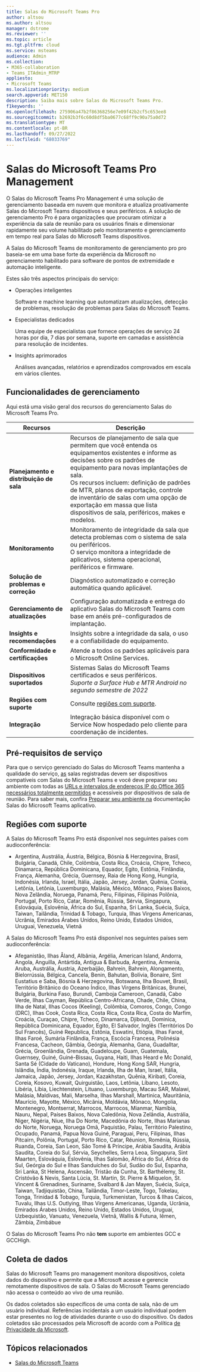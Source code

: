 ```yaml
---
title: Salas do Microsoft Teams Pro
author: altsou
ms.author: altsou
manager: dstrome
ms.reviewer: ''
ms.topic: article
ms.tgt.pltfrm: cloud
ms.service: msteams
audience: Admin
ms.collection:
- M365-collaboration
- Teams_ITAdmin_MTRP
appliesto:
- Microsoft Teams
ms.localizationpriority: medium
search.appverid: MET150
description: Saiba mais sobre Salas do Microsoft Teams Pro.
f1keywords: ''
ms.openlocfilehash: 275906a47b2f86368256e7e09f42b2cf5c653ee8
ms.sourcegitcommit: b2692b3f6c60d8df5ba0677c68ff9c90a75a0d72
ms.translationtype: MT
ms.contentlocale: pt-BR
ms.lasthandoff: 09/27/2022
ms.locfileid: "68033769"
---
```

# <a name="microsoft-teams-rooms-pro-management"></a>Salas do Microsoft Teams Pro Management

O Salas do Microsoft Teams Pro Management é uma solução de gerenciamento baseada em nuvem que monitora e atualiza proativamente Salas do Microsoft Teams dispositivos e seus periféricos. A solução de gerenciamento Pro é para organizações que procuram otimizar a experiência da sala de reunião para os usuários finais e dimensionar rapidamente seu volume habilitado pelo monitoramento e gerenciamento em tempo real para Salas do Microsoft Teams dispositivos. 

A Salas do Microsoft Teams de monitoramento de gerenciamento pro pro baseia-se em uma base forte da experiência da Microsoft no gerenciamento habilitado para software de pontos de extremidade e automação inteligente. 


Estes são três aspectos principais do serviço:  

- Operações inteligentes  

   Software e machine learning que automatizam atualizações, detecção de problemas, resolução de problemas para Salas do Microsoft Teams.  

- Especialistas dedicados  

   Uma equipe de especialistas que fornece operações de serviço 24 horas por dia, 7 dias por semana, suporte em camadas e assistência para resolução de incidentes.  



- Insights aprimorados  

   Análises avançadas, relatórios e aprendizados comprovados em escala em vários clientes.  


## <a name="management-capabilities"></a>Funcionalidades de gerenciamento

Aqui está uma visão geral dos recursos do gerenciamento Salas do Microsoft Teams Pro.

|Recursos  |Descrição  |
|---------|---------|
|**Planejamento e distribuição de sala**   |Recursos de planejamento de sala que permitem que você entenda os equipamentos existentes e informe as decisões sobre os padrões de equipamento para novas implantações de sala. <br> Os recursos incluem: definição de padrões de MTR, planos de exportação, controle de inventário de salas com uma opção de exportação em massa que lista dispositivos de sala, periféricos, makes e modelos.        |
|**Monitoramento**  |Monitoramento de integridade da sala que detecta problemas com o sistema de sala ou periféricos. <br> O serviço monitora a integridade de aplicativos, sistema operacional, periféricos e firmware.         |
|**Solução de problemas e correção**  |Diagnóstico automatizado e correção automática quando aplicável.         |
|**Gerenciamento de atualizações**    |Configuração automatizada e entrega do aplicativo Salas do Microsoft Teams com base em anéis pré-configurados de implantação.         |
|**Insights e recomendações**     |Insights sobre a integridade da sala, o uso e a confiabilidade do equipamento.         |
|**Conformidade e certificações**   |Atende a todos os padrões aplicáveis para o Microsoft Online Services.         |
|**Dispositivos suportados**    |Sistemas Salas do Microsoft Teams certificados e seus periféricos.<br>*Suporte a Surface Hub e MTR Android no segundo semestre de 2022*        |
|**Regiões com suporte**    |Consulte [regiões com suporte](#supported-regions).        |
|**Integração**    |Integração básica disponível com o Service Now hospedado pelo cliente para coordenação de incidentes.         |

## <a name="service-prerequisites"></a>Pré-requisitos de serviço

Para que o serviço gerenciado do Salas do Microsoft Teams mantenha a qualidade do serviço, [as](requirements.md#hardware-requirements) salas registradas devem ser dispositivos compatíveis com Salas do Microsoft Teams e você deve preparar seu ambiente com todas as [URLs e intervalos de endereços IP do Office 365 necessários totalmente permitidos](/office365/enterprise/urls-and-ip-address-ranges) e acessíveis por dispositivos de sala de reunião. Para saber mais, confira [Preparar seu ambiente na](rooms-prep.md) documentação Salas do Microsoft Teams aplicativo.

## <a name="supported-regions"></a>Regiões com suporte

A Salas do Microsoft Teams Pro está disponível nos seguintes países com audioconferência:

- Argentina, Austrália, Áustria, Bélgica, Bósnia & Herzegovina, Brasil, Bulgária, Canadá, Chile, Colômbia, Costa Rica, Croácia, Chipre, Tcheco, Dinamarca, República Dominicana, Equador, Egito, Estônia, Finlândia, França, Alemanha, Grécia, Guernsey, Raia de Hong Kong, Hungria, Indonésia, Irlanda, Israel, Itália, Japão, Jersey, Jordan, Quênia, Coreia, Letônia, Letônia, Luxemburgo, Malásia, México, Mônaco, Países Baixos, Nova Zelândia, Noruega, Panamá, Peru, Filipinas, Filipinas  Polônia, Portugal, Porto Rico, Catar, Romênia, Rússia, Sérvia, Singapura, Eslováquia, Eslovênia, África do Sul, Espanha, Sri Lanka, Suécia, Suíça, Taiwan, Tailândia, Trinidad & Tobago, Turquia, Ilhas Virgens Americanas, Ucrânia, Emirados Árabes Unidos, Reino Unido, Estados Unidos, Uruguai, Venezuela, Vietnã

A Salas do Microsoft Teams Pro está disponível nos seguintes países sem audioconferência:

- Afeganistão, Ilhas Åland, Albânia, Argélia, American Island, Andorra, Angola, Anguilla, Antártida, Antigua & Barbuda, Argentina, Armenia, Aruba, Austrália, Áustria, Azerbaijão, Bahrein, Bahrein, Alongamento, Bielorrússia, Bélgica, Cancela, Benin, Bahutan, Bolívia, Bonaire, Sint Eustatius e Saba, Bósnia & Herzegovina, Botswana, Ilha Bouvet, Brasil, Território Britânico do Oceano Índico, Ilhas Virgens Britânicas, Brunei, Bulgária, Burkina Faso, Burundi, Camboja  Cameroon, Canadá, Cabo Verde, Ilhas Cayman, República Centro-Africana, Chade, Chile, China, Ilha de Natal, Ilhas Cocos (Keeling), Colômbia, Comoros, Congo, Congo (DRC), Ilhas Cook, Costa Rica, Costa Rica, Costa Rica, Costa do Marfim, Croácia, Curaçao, Chipre, Tcheco, Dinamarca, Djibouti, Dominica, República Dominicana, Equador, Egito, El Salvador, Inglês (Territórios Do Sul Francês), Guiné  Republica, Estônia, Eswatini, Etiópia, Ilhas Faroé, Ilhas Faroé, Sumária  Finlândia, França, Escócia Francesa, Polinésia Francesa, Cacheon, Gâmbia, Geórgia, Alemanha, Gana, Guadalltar, Grécia, Groenlândia, Grenada, Guadeloupe, Guam, Guatemala, Guernsey, Guiné, Guiné-Bissau, Guyana, Haiti, Ilhas Heard e Mc Donald, Santa Sé (Cidade do Vaticano), Hondure, Hong Kong SAR, Hungria, Islândia, Índia, Indonésia, Iraque, Irlanda, Ilha de Man, Israel, Itália, Jamaica, Japão, Jersey, Jordan, Kazakhstan, Quênia, Kiribati, Coreia, Coreia, Kosovo,  Kuwait, Quirguistão, Laos, Letônia, Líbano, Lesoto, Libéria, Líbia, Liechtenstein, Lituano, Luxemburgo, Macau SAR, Malawi, Malásia, Maldivas, Mali, Marselha, Ilhas Marshall, Martinica, Mauritânia, Maurício, Mayotte, México, Micânia, Moldávia, Mônaco, Mongolia, Montenegro, Montserrat, Marrocos, Marrocos, Mianmar, Namíbia, Nauru, Nepal, Países Baixos, Nova Caledônia, Nova Zelândia, Austrália, Niger, Nigéria, Niue, Ilha Do Norte, Macedônia do Norte, Ilhas Marianas do Norte, Noruega, Noruega  Omã, Paquistão, Palau, Território Palestino, Ocupado, Panamá, Papua Nova Guiné, Paraguai, Peru, Filipinas, Ilhas Pitcairn, Polônia, Portugal, Porto Rico, Catar, Réunion, Romênia, Rússia, Ruanda, Coreia, San Leon, São Tomé & Príncipe, Arábia Saudita, Arábia Saudita, Coreia do Sul, Sérvia, Seychelles, Serra Leoa, Singapura, Sint Maarten, Eslováquia, Eslovênia, Ilhas Salomão, África do Sul, África do Sul, Geórgia do Sul e Ilhas Sanduíches do Sul,  Sudão do Sul, Espanha, Sri Lanka, St Helena, Ascensão, Tristão da Cunha, St. Barthélemy, St. Cristóvão & Nevis, Santa Lúcia, St. Martin, St. Pierre & Miquelon, St. Vincent & Grenadines, Suriname, Svalbard & Jan Mayen, Suécia, Suíça, Taiwan, Tadjiquistão, China, Tailândia, Timor-Leste, Togo, Tokelau, Tonga, Trinidad & Tobago, Turquia, Turkmenistan, Turcos & Ilhas Caicos, Tuvalu, Ilhas U.S. Outlying,  Ilhas Virgens Americanas, Uganda, Ucrânia, Emirados Árabes Unidos, Reino Unido, Estados Unidos, Uruguai, Uzbequistão, Vanuatu, Venezuela, Vietnã, Wallis & Futuna, Iêmen, Zâmbia, Zimbábue

O Salas do Microsoft Teams Pro não **tem** suporte em ambientes GCC e GCCHigh.

## <a name="data-collection"></a>Coleta de dados

Salas do Microsoft Teams pro management monitora dispositivos, coleta dados do dispositivo e permite que a Microsoft acesse e gerencie remotamente dispositivos de sala. O Salas do Microsoft Teams gerenciado não acessa o conteúdo ao vivo de uma reunião.

Os dados coletados são específicos de uma conta de sala, não de um usuário individual. Referências incidentais a um usuário individual podem estar presentes no log de atividades durante o uso do dispositivo. Os dados coletados são processados pela Microsoft de acordo com a Política [de Privacidade da Microsoft](https://aka.ms/privacy).  

## <a name="related-topics"></a>Tópicos relacionados

- [Salas do Microsoft Teams](https://rooms.microsoft.com)
